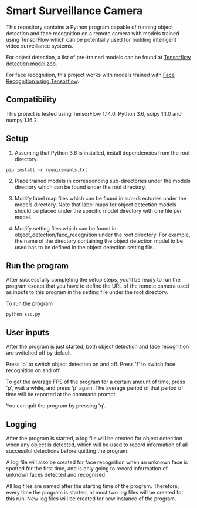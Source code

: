 # Smart Surveillance Camera

This repository contains a Python program capable of running object detection and face recognition on a remote camera with models trained using TensorFlow which can be potentially used for building intelligent video surveillance systems.

For object detection, a list of pre-trained models can be found at [Tensorflow detection model zoo](https://github.com/tensorflow/models/blob/master/research/object_detection/g3doc/detection_model_zoo.md).

For face recognition, this project works with models trained with [Face Recognition using Tensorflow](https://github.com/davidsandberg/facenet).

## Compatibility

This project is tested using TensorFlow 1.14.0, Python 3.6, scipy 1.1.0 and numpy 1.16.2.

## Setup

1. Assuming that Python 3.6 is installed, install dependencies from the root directory.
```Shell
pip install -r requirements.txt
```

2. Place trained models in corresponding sub-directories under the models directory which can be found under the root directory.

3. Modify label map files which can be found in sub-directories under the models directory. Note that label maps for object detection models should be placed under the specific model directory with one file per model.

4. Modify setting files which can be found in object_detection/face_recognition under the root directory.
For example, the name of the directory containing the object detection model to be used has to be defined in the object detection setting file.

## Run the program

After successfully completing the setup steps, you'll be ready to run the program except that you have to define the URL of the remote camera used as inputs to this program in the setting file under the root directory.

To run the program
```Shell
python ssc.py
```

## User inputs

After the program is just started, both object detection and face recognition are switched off by default.

Press 'o' to switch object detection on and off. Press 'f' to switch face recognition on and off.

To get the average FPS of the program for a certain amount of time, press 'p', wait a while, and press 'p' again.
The average period of that period of time will be reported at the command prompt.

You can quit the program by pressing 'q'.

## Logging

After the program is started, a log file will be created for object detection when any object is detected,
which will be used to record information of all successful detections before quitting the program.

A log file will also be created for face recognition when an unknown face is spotted for the first time,
and is only going to record information of unknown faces detected and recognised.

All log files are named after the starting time of the program.
Therefore, every time the program is started, at most two log files will be created for this run.
New log files will be created for new instance of the program.
